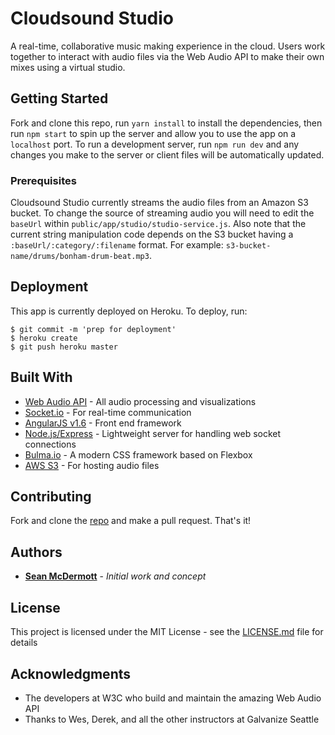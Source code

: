# Cloudsound Studio

A real-time, collaborative music making experience in the cloud. Users work together to interact with audio files via the Web Audio API to make their own mixes using a virtual studio.

## Getting Started

Fork and clone this repo, run `yarn install` to install the dependencies, then run `npm start` to spin up the server and allow you to use the app on a `localhost` port. To run a development server, run `npm run dev` and any changes you make to the server or client files will be automatically updated.

### Prerequisites

Cloudsound Studio currently streams the audio files from an Amazon S3 bucket.  To change the source of streaming audio you will need to edit the `baseUrl` within `public/app/studio/studio-service.js`. Also note that the current string manipulation code depends on the S3 bucket having a `:baseUrl/:category/:filename` format. For example: `s3-bucket-name/drums/bonham-drum-beat.mp3`.

## Deployment

This app is currently deployed on Heroku. To deploy, run:
```
$ git commit -m 'prep for deployment'
$ heroku create
$ git push heroku master
```

## Built With

* [Web Audio API](https://developer.mozilla.org/en-US/docs/Web/API/Web_Audio_API) - All audio processing and visualizations
* [Socket.io](https://socket.io/) - For real-time communication
* [AngularJS v1.6](https://angularjs.org/) - Front end framework
* [Node.js/Express](https://expressjs.com/) - Lightweight server for handling web socket connections
* [Bulma.io](http://bulma.io/) - A modern CSS framework based on Flexbox
* [AWS S3](https://aws.amazon.com/s3/?nc2=h_l3_sc) - For hosting audio files


## Contributing

Fork and clone the [repo](https://github.com/mcdermz/cloudsound-studios) and make a pull request. That's it!


## Authors

* **[Sean McDermott](https://github.com/mcdermz)** - *Initial work and concept*


## License

This project is licensed under the MIT License - see the [LICENSE.md](LICENSE.md) file for details

## Acknowledgments

* The developers at W3C who build and maintain the amazing Web Audio API
* Thanks to Wes, Derek, and all the other instructors at Galvanize Seattle
